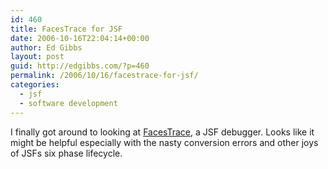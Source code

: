```yaml
---
id: 460
title: FacesTrace for JSF
date: 2006-10-16T22:04:14+00:00
author: Ed Gibbs
layout: post
guid: http://edgibbs.com/?p=460
permalink: /2006/10/16/facestrace-for-jsf/
categories:
  - jsf
  - software development
---
```

I finally got around to looking at [FacesTrace](http://www.jsfcentral.com/listings/P11155?link), a JSF debugger. Looks like it might be helpful especially with the nasty conversion errors and other joys of JSFs six phase lifecycle.